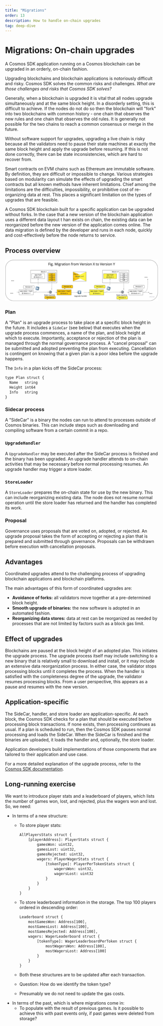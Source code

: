```yaml
---
title: "Migrations"
order: 13
description: How to handle on-chain upgrades
tag: deep-dive
---
```


# Migrations: On-chain upgrades

A Cosmos SDK application running on a Cosmos blockchain can be upgraded in an orderly, on-chain fashion.

Upgrading blockchains and blockchain applications is notoriously difficult and risky. Cosmos SDK solves the common risks and challenges. _What are those challenges and risks that Cosmos SDK solves?_

Generally, when a blockchain is upgraded it is vital that all nodes upgrade simultaneously and at the same block height. In a disorderly setting, this is difficult to achieve. If the nodes do not do so then the blockchain will "fork" into two blockchains with common history - one chain that observes the new rules and one chain that observes the old rules. It is generally not possible for the two chains to reach a common consensus or merge in the future.

<HighlightBox type="info">

Without software support for upgrades, upgrading a live chain is risky because all the validators need to pause their state machines at exactly the same block height and apply the upgrade before resuming. If this is not done correctly, there can be state inconsistencies, which are hard to recover from.

</HighlightBox>

Smart contracts on EVM chains such as Ethereum are immutable software. By definition, they are difficult or impossible to change. Various strategies based on modularity can simulate the effects of upgrading the smart contracts but all known methods have inherent limitations. Chief among the limitations are the difficulties, impossibility, or prohibitive cost of re-organizing data at rest. This places a significant limitation on the types of upgrades that are feasible.

A Cosmos SDK blockchain built for a specific application can be upgraded without forks. In the case that a new version of the blockchain application uses a different data layout t han exists on chain, the existing data can be reorganized before the new version of the application comes online. The data migration is defined by the developer and runs in each node, quickly and cost-effectively before the node returns to service. 

## Process overview

![Plan and upgrade handler](./images/state-migration.jpg)

### Plan

A "Plan" is an upgrade process to take place at a specific block height in the future. It includes a `SideCar` (see below) that executes when the upgrade process commences, a name of the plan, and block height at which to execute. Importantly, acceptance or rejection of the plan is managed through the normal governance process. A "cancel proposal" can be submitted and adopted preventing the plan from executing. Cancellation is contingent on knowing that a given plan is a poor idea before the upgrade happens.

The `Info` in a plan kicks off the SideCar process:

```shell
type Plan struct {
  Name   string
  Height int64
  Info   string
}
```

### Sidecar process

A "SideCar" is a binary the nodes can run to attend to processes outside of Cosmos binaries. This can include steps such as downloading and compiling software from a certain commit in a repo.

### `UpgradeHandler`

A `UpgradeHandler` may be executed after the SideCar process is finished and the binary has been upgraded. An upgrade handler attends to on-chain activities that may be necessary before normal processing resumes. An upgrade handler may trigger a store loader.

### `StoreLoader`

A `StoreLoader` prepares the on-chain state for use by the new binary. This can include reorganizing existing data. The node does not resume normal operation until the store loader has returned and the handler has completed its work.

### Proposal

Governance uses proposals that are voted on, adopted, or rejected. An upgrade proposal takes the form of accepting or rejecting a plan that is prepared and submitted through governance. Proposals can be withdrawn before execution with cancellation proposals.

## Advantages

Coordinated upgrades attend to the challenging process of upgrading blockchain applications and blockchain platforms.

The main advantages of this form of coordinated upgrades are:

* **Avoidance of forks:** all validators move together at a pre-determined block height.
* **Smooth upgrade of binaries:** the new software is adopted in an automated fashion.
* **Reorganizing data stores:** data at rest can be reorganized as needed by processes that are not limited by factors such as a block gas limit.

## Effect of upgrades

Blockchains are paused at the block height of an adopted plan. This initiates the upgrade process. The upgrade process itself may include switching to a new binary that is relatively small to download and install, or it may include an extensive data reorganization process. In either case, the validator stops processing blocks until it completes the process. When the handler is satisfied with the completeness degree of the upgrade, the validator resumes processing blocks. From a user perspective, this appears as a pause and resumes with the new version.

## Application-specific

The SideCar, handler, and store loader are application-specific. At each block, the Cosmos SDK checks for a plan that should be executed before processing block transactions. If none exists, then processing continues as usual. If a plan is scheduled to run, then the Cosmos SDK pauses normal processing and loads the SideCar. When the SideCar is finished and the binaries are uploaded, it loads the handler and, optionally, the store loader.

Application developers build implementations of those components that are tailored to their application and use case.

<HighlightBox type="info">

For a more detailed explanation of the upgrade process, refer to the [Cosmos SDK documentation](https://docs.cosmos.network/master/modules/upgrade).

</HighlightBox>

## Long-running exercise

We want to introduce player stats and a leaderboard of players, which lists the number of games won, lost, and rejected, plus the wagers won and lost. So, we need:

* In terms of a new structure:
    * To store player stats:
        ```
        AllPlayersStats struct {
            [playerAddress]: PlayerStats struct {
                gamesWon: uint32,
                gamesLost: uint32,
                gamesRejected: uint32,
                wagers: PlayerWagerStats struct {
                    [tokenType]: PlayerPerTokenStats struct {
                        wagersWon: uint32,
                        wagersLost: uint32
                    }
                }
            }
        }
        ```


    * To store leaderboard information in the storage. The top 100 players ordered in descending order:
        ```
        Leaderboard struct {
            mostGamesWon: Address[100],
            mostGamesLost: Address[100],
            mostGamesRejected: Address[100],
            wagers: WagerLeaderboard struct {
                [tokenType]: WagerLeaderboardPerToken struct {
                    mostWagersWon: Address[100],
                    mostWagersLost: Address[100]
                }
            }
        }
        ```

    * Both these structures are to be updated after each transaction.
    * Question: How do we identify the token type?
    * Presumably we do not need to update the gas costs.
* In terms of the past, which is where migrations come in:
    * To populate with the result of previous games. Is it possible to achieve this with past events only, if past games were deleted from storage?

<!-- TODO write new code and the migration script. -->
